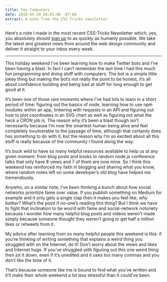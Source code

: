 ```yaml
---
title: Yay Computers
date: 2018-05-29 20:01:00 -07:00
extract: A note from the CSS-Tricks newsletter.
---
```


Here’s a note I made in the most recent CSS-Tricks Newsletter which, yes, you absolutely should [sign up](https://css-tricks.com/newsletters/) to as quickly as humanly possible. We take the latest and greatest news from around the web design community and deliver it straight to your inbox every week.

***

This holiday weekend I’ve been learning how to make Twitter bots and I’ve been having a blast. In fact I can’t remember the last time I had this much fun programming and doing stuff with computers. The bot is a simple little jokey thing but making the bot’s not really the point to be honest, it’s all about confidence building and being bad at stuff for long enough to get good at it.

It’s been one of those rare moments where I’ve had lots to learn in a short period of time: figuring out the basics of node, learning how to use npm modules within an app, tinkering with requests in an API and figuring out how to plot coordinates in an SVG chart as well as figuring out what the heck a CRON job is. The reason why it’s been a blast though isn’t necessarily because I’m now the smartest human being alive and feel completely invulnerable to the passage of time, although that certainly does has something to do with it, but the reason why I’m so excited about all this stuff is really because of the community I found along the way.

It’s buck wild to have so many helpful resources available to help us at any given moment: from blog posts and books to random node.js conference talks that only have 8 views and 7 of them are now mine. So I think this weekend has reinforced my faith in blogging and sharing what you know, where random notes left on some developer’s old blog have helped me tremendously.

Anywho, on a similar note, I’ve been thinking a bunch about how social networks prioritize fame over value. If you publish something on Medium for example and it only gets a single clap then it makes you feel like, _why bother?_ What’s the point if no-one’s reading this thing? But I think we have to fight that inclination to be woo’d with fame and social-network notoriety because I wonder how many helpful blog posts and videos weren’t made simply because someone thought they weren’t going to get half a million likes or retweets from it.

My advice after learning from so many helpful people this weekend is this: if you’re thinking of writing something that explains a weird thing you struggled with on the Internet, do it! Don’t worry about the views and likes and Internet hugs. If you’ve struggled with figuring out this one weird thing then jot it down, even if it’s unedited and it uses too many commas and you don’t like the tone of it.

That’s because someone like me is bound to find what you’ve written and it’ll make their whole weekend a lot less stressful than it could’ve been.